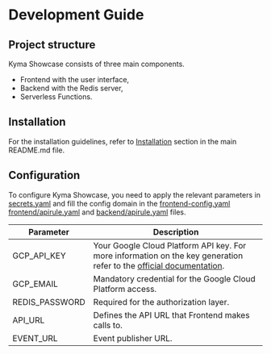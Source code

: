 # Development Guide

## Project structure

Kyma Showcase consists of three main components. 

- Frontend with the user interface,
- Backend with the Redis server,
- Serverless Functions.

## Installation

For the installation guidelines, refer to [Installation](../README.md#Installation) section in the main README.md file.

## Configuration

To configure Kyma Showcase, you need to apply the relevant parameters in [secrets.yaml](../resources/secrets.yaml) and fill the config domain in the [frontend-config.yaml](../resources/frontend/frontend-config.yaml) [frontend/apirule.yaml](../resources/frontend/apirule.yaml) and [backend/apirule.yaml](../resources/backend/apirule.yaml) files.


| Parameter | Description |
|-----------|-------------|
| GCP_API_KEY | Your Google Cloud Platform API key. For more information on the key generation refer to the [official documentation](https://cloud.google.com/docs/authentication/api-keys#creating_an_api_key). |
| GCP_EMAIL | Mandatory credential for the Google Cloud Platform access.|
| REDIS_PASSWORD | Required for the authorization layer. |
| API_URL | Defines the API URL that Frontend makes calls to. |
| EVENT_URL | Event publisher URL. |
